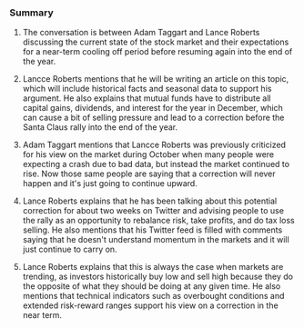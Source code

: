 ### Summary

1. The conversation is between Adam Taggart and Lance Roberts discussing
the current state of the stock market and their expectations for a near-term
cooling off period before resuming again into the end of the year.

2. Lancce Roberts mentions that he will be writing an article on this
topic, which will include historical facts and seasonal data to support his
argument. He also explains that mutual funds have to distribute all capital
gains, dividends, and interest for the year in December, which can cause
a bit of selling pressure and lead to a correction before the Santa Claus
rally into the end of the year.

3. Adam Taggart mentions that Lancce Roberts was previously criticized for
his view on the market during October when many people were expecting a crash
due to bad data, but instead the market continued to rise. Now those same
people are saying that a correction will never happen and it's just going
to continue upward.

4. Lance Roberts explains that he has been talking about this potential
correction for about two weeks on Twitter and advising people to use the
rally as an opportunity to rebalance risk, take profits, and do tax loss
selling. He also mentions that his Twitter feed is filled with comments
saying that he doesn't understand momentum in the markets and it will just
continue to carry on.

5. Lance Roberts explains that this is always the case when markets are
trending, as investors historically buy low and sell high because they do the
opposite of what they should be doing at any given time. He also mentions that
technical indicators such as overbought conditions and extended risk-reward
ranges support his view on a correction in the near term.
